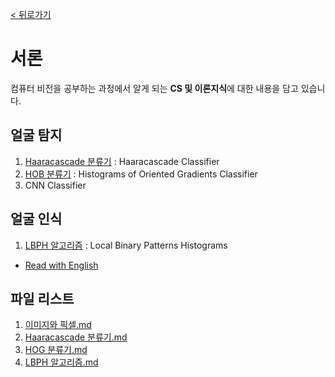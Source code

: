 [< 뒤로가기](../../README.md)

# 서론

컴퓨터 비전을 공부하는 과정에서 알게 되는 **CS 및 이론지식**에 대한 내용을 담고 있습니다.

## 얼굴 탐지

1. [Haaracascade 분류기](./2_Haaracascade_%EB%B6%84%EB%A5%98%EA%B8%B0.md) : Haaracascade Classifier
2. [HOB 분류기](./3_HOG_%EB%B6%84%EB%A5%98%EA%B8%B0.md) : Histograms of Oriented Gradients Classifier
3. CNN Classifier

## 얼굴 인식

1. [LBPH 알고리즘](./4_LBPH_%EC%95%8C%EA%B3%A0%EB%A6%AC%EC%A6%98.md) : Local Binary Patterns Histograms

- [Read with English](./README.md)


## 파일 리스트

1. [이미지와 픽셀.md](./1_이미지와_픽셀.md)
2. [Haaracascade 분류기.md](./2_Haaracascade_분류기.md)
3. [HOG 분류기.md](./3_HOG_분류기.md)
4. [LBPH 알고리즘.md](./4_LBPH_알고리즘.md)
